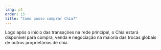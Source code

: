 ```yaml
---
lang: pt
order: 15
title: "Como posso comprar Chia?"
---
```

Logo após o início das transações na rede principal, o Chia estará disponível para compra, venda e negociação na maioria das trocas globais de outros proprietários de chia.
